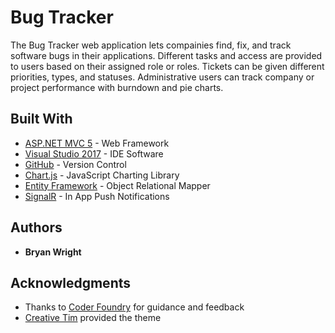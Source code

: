 # Bug Tracker

The Bug Tracker web application lets compainies find, fix, and track software bugs in their applications. Different tasks and access are provided to users based on their assigned role or roles. Tickets can be given different priorities, types, and statuses. Administrative users can track company or project performance with burndown and pie charts.

## Built With

* [ASP.NET MVC 5](https://docs.microsoft.com/en-us/aspnet/mvc/mvc5) - Web Framework
* [Visual Studio 2017](https://docs.microsoft.com/en-us/visualstudio/welcome-to-visual-studio) - IDE Software
* [GitHub](https://github.com/) - Version Control
* [Chart.js](https://github.com/chartjs/Chart.js) - JavaScript Charting Library
* [Entity Framework](https://msdn.microsoft.com/en-us/library/aa937723(v=vs.113).aspx) - Object Relational Mapper
* [SignalR](https://www.asp.net/signalr) - In App Push Notifications

## Authors

* **Bryan Wright**

## Acknowledgments

* Thanks to [Coder Foundry](http://www.coderfoundry.com/) for guidance and feedback
* [Creative Tim](https://www.creative-tim.com/) provided the theme
